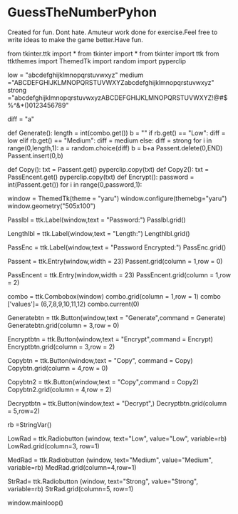 # GuessTheNumberPyhon
Created for fun. Dont hate. Amuteur work done for exercise.Feel free to write ideas to make the game better.Have fun.

from tkinter.ttk import *
from tkinter import *
from tkinter import ttk
from ttkthemes import ThemedTk
import random
import pyperclip

low = "abcdefghijklmnopqrstuvwxyz"
medium ="ABCDEFGHIJKLMNOPQRSTUVWXYZabcdefghijklmnopqrstuvwxyz"
strong ="abcdefghijklmnopqrstuvwxyzABCDEFGHIJKLMNOPQRSTUVWXYZ!@#$%^&*()0123456789"

diff = "a"

def Generate():
    length = int(combo.get())
    b = ""
    if rb.get() == "Low":
        diff = low
    elif rb.get() == "Medium":
        diff = medium
    else:
        diff = strong
    for i in range(0,length,1):
        a = random.choice(diff)
        b = b+a
        Passent.delete(0,END)
        Passent.insert(0,b)

def Copy():
    txt = Passent.get()
    pyperclip.copy(txt)
def Copy2():
    txt = PassEncent.get()
    pyperclip.copy(txt)
def Encrypt():
    password = int(Passent.get())
    for i in range(0,password,1):


window = ThemedTk(theme = "yaru")
window.configure(themebg="yaru")
window.geometry("505x100")

Passlbl = ttk.Label(window,text = "Password:")
Passlbl.grid()

Lengthlbl = ttk.Label(window,text = "Length:")
Lengthlbl.grid()

PassEnc = ttk.Label(window,text = "Password Encrypted:")
PassEnc.grid()


Passent = ttk.Entry(window,width = 23)
Passent.grid(column = 1,row = 0)

PassEncent = ttk.Entry(window,width = 23)
PassEncent.grid(column = 1,row = 2)


combo = ttk.Combobox(window)
combo.grid(column = 1,row = 1)
combo ['values']= (6,7,8,9,10,11,12)
combo.current(0)


Generatebtn = ttk.Button(window,text = "Generate",command = Generate)
Generatebtn.grid(column = 3,row = 0)

Encryptbtn = ttk.Button(window,text = "Encrypt",command = Encrypt)
Encryptbtn.grid(column = 3,row = 2)

Copybtn = ttk.Button(window,text = "Copy", command = Copy)
Copybtn.grid(column = 4,row = 0)

Copybtn2 = ttk.Button(window,text = "Copy",command = Copy2)
Copybtn2.grid(column = 4,row = 2)

Decryptbtn = ttk.Button(window,text = "Decrypt",)
Decryptbtn.grid(column = 5,row=2)


rb =StringVar()

LowRad = ttk.Radiobutton (window, text="Low", value="Low", variable=rb)
LowRad.grid(column=3, row=1)

MedRad = ttk.Radiobutton (window, text="Medium", value="Medium", variable=rb)
MedRad.grid(column=4,row=1)

StrRad= ttk.Radiobutton (window, text="Strong", value="Strong", variable=rb)
StrRad.grid(column=5, row=1)


window.mainloop()
